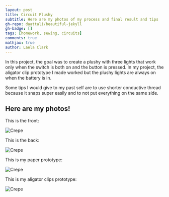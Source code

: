 ```yaml
---
layout: post
title: Circuit Plushy
subtitle: Here are my photos of my process and final result and tips
gh-repo: daattali/beautiful-jekyll
gh-badge: []
tags: [homework, sewing, circuits]
comments: true
mathjax: true
author: Laela Clark
---
```


In this project, the goal was to create a plushy with three lights that work only when the switch is both on and the button is pressed. In my project, the aligator clip prototype I made worked but the plushy lights are always on when the battery is in.

Some tips I would give to my past self are to use shorter conductive thread because it snaps super easily and to not put everything on the same side.

## Here are my photos!


This is the front:

![Crepe](https://beautifuljekyll.com/assets/img/crepe.jpg)

This is the back:

![Crepe](https://beautifuljekyll.com/assets/img/crepe.jpg)

 This is my paper prototype:

![Crepe](/assets/img/crepe.jpg)

This is my aligator clips prototype:

![Crepe](/assets/img/crepe.jpg)
